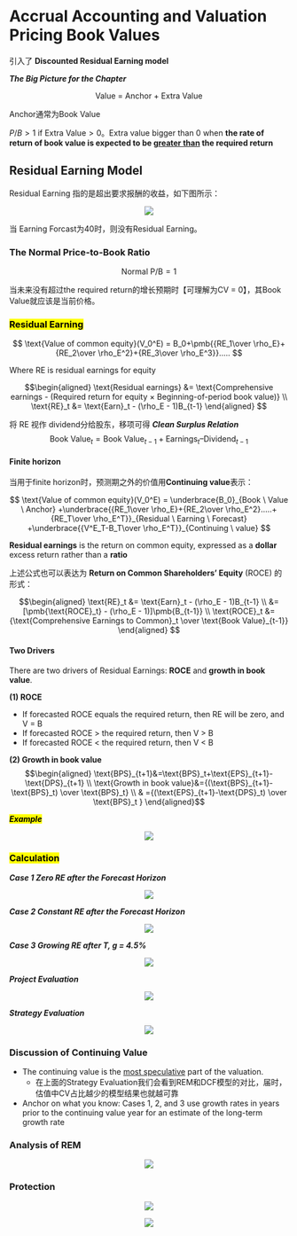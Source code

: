 # Accrual Accounting and Valuation Pricing Book Values

引入了 **Discounted Residual Earning model**

***The Big Picture for the Chapter***

$$
\text{Value = Anchor + Extra Value}
$$

Anchor通常为Book Value

$P/B > 1$ if $\text{Extra Value} > 0$。Extra value bigger than 0 when **the rate of return of book value is expected to be <u>greater than</u> the required return**


## Residual Earning Model

Residual Earning 指的是超出要求报酬的收益，如下图所示：

<div align = 'center'>

![](../image/20230306FS1.png)
</div>

当 Earning Forcast为40时，则没有Residual Earning。

### The Normal Price-to-Book Ratio

$$
\text{Normal P/B} = 1
$$

当未来没有超过the required return的增长预期时【可理解为CV = 0】，其Book Value就应该是当前价格。


### <mark>  Residual Earning  </mark>


$$
\text{Value of common equity}(V_0^E) = B_0+\pmb{{RE_1\over \rho_E}+{RE_2\over \rho_E^2}+{RE_3\over \rho_E^3}}.....
$$

Where $\text{RE}$ is residual earnings for equity

$$\begin{aligned}
\text{Residual earnings} &= \text{Comprehensive earnings - (Required return for equity × Beginning-of-period book value)} \\
\text{RE}_t &= \text{Earn}_t - (\rho_E - 1)B_{t-1}
\end{aligned}
$$

将 $\text{RE}$ 视作 dividend分给股东，移项可得 ***Clean Surplus Relation***
$$
\text{Book Value}_t = \text{Book Value}_{t-1} + \text{Earnings}_t – \text{Dividend}_{t-1}
$$

#### Finite horizon

当用于finite horizon时，预测期之外的价值用**Continuing value**表示：

$$
\text{Value of common equity}(V_0^E) = \underbrace{B_0}_{Book \ Value \ Anchor} +\underbrace{{RE_1\over \rho_E}+{RE_2\over \rho_E^2}.....+{RE_T\over \rho_E^T}}_{Residual \ Earning \ Forecast} +\underbrace{{V^E_T-B_T\over \rho_E^T}}_{Continuing \ value}
$$

**Residual earnings** is the return on common equity, expressed as a **dollar** excess return rather than a **ratio**

上述公式也可以表达为 **Return on Common Shareholders’ Equity** (ROCE) 的形式：

$$\begin{aligned}
\text{RE}_t &= \text{Earn}_t - (\rho_E - 1)B_{t-1} \\
&= [\pmb{\text{ROCE}_t} - (\rho_E - 1)]\pmb{B_{t-1}} \\
\text{ROCE}_t &= {\text{Comprehensive Earnings to Common}_t \over \text{Book Value}_{t-1}}
\end{aligned}
$$

#### Two Drivers

There are two drivers of Residual Earnings: **ROCE** and **growth in book value**.

**(1) ROCE**
- If forecasted ROCE equals the required return, then RE will be zero, and V = B
- If forecasted ROCE > the required return, then V > B
- If forecasted ROCE < the required return, then V < B


**(2) Growth in book value**
$$\begin{aligned}
\text{BPS}_{t+1}&=\text{BPS}_t+\text{EPS}_{t+1}-\text{DPS}_{t+1} \\
\text{Growth in book value}&={(\text{BPS}_{t+1}-\text{BPS}_t) \over \text{BPS}_t} \\
& ={(\text{EPS}_{t+1}-\text{DPS}_t) \over \text{BPS}_t }                               
\end{aligned}$$




<mark>  ***Example***  </mark>


<div align = 'center'>

![](../image/20230306FS2.png)
</div>



### <mark>  Calculation </mark>


***Case 1 Zero RE after the Forecast Horizon***

<div align = 'center'>

![](../image/20230306FS3.png)
</div>

***Case 2 Constant RE after the Forecast Horizon***

<div align = 'center'>

![](../image/20230306FS4.png)
</div>

***Case 3 Growing RE after T, g = 4.5%*** 
<div align = 'center'>

![](../image/20230306FS5.png)
</div>

***Project Evaluation***

<div align = 'center'>

![](../image/20230306FS7.png)
</div>

***Strategy Evaluation***

<div align = 'center'>

![](../image/20230306FS8.png)
</div>


### Discussion of Continuing Value

- The continuing value is the <u>most speculative</u> part of the valuation.
  - 在上面的Strategy Evaluation我们会看到REM和DCF模型的对比，届时，估值中CV占比越少的模型结果也就越可靠
- Anchor on what you know: Cases 1, 2, and 3 use growth rates in years prior to the continuing value year for an estimate of the long-term growth rate


### Analysis of REM

<div align = 'center'>

![](../image/20230306FS6.png)
</div>

### Protection

<div align = 'center'>

![](../image/20230306FS9.png)
</div>


<div align = 'center'>

![](../image/20230306FS10.png)
</div>



